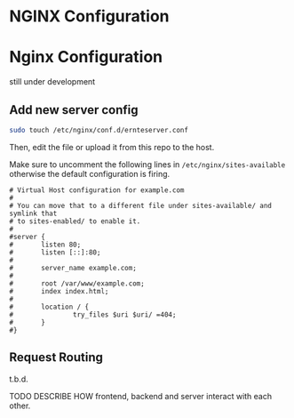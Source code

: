 # NGINX Configuration
# Nginx Configuration

still under development

## Add new server config

```bash
sudo touch /etc/nginx/conf.d/ernteserver.conf
```
Then, edit the file or upload it from this repo to the host.

Make sure to uncomment the following lines in `/etc/nginx/sites-available` otherwise the default configuration is firing.

```config
# Virtual Host configuration for example.com
#
# You can move that to a different file under sites-available/ and symlink that
# to sites-enabled/ to enable it.
#
#server {
#       listen 80;
#       listen [::]:80;
#
#       server_name example.com;
#
#       root /var/www/example.com;
#       index index.html;
#
#       location / {
#               try_files $uri $uri/ =404;
#       }
#}
```

## Request Routing

t.b.d.

TODO DESCRIBE HOW frontend, backend and server interact with each other.